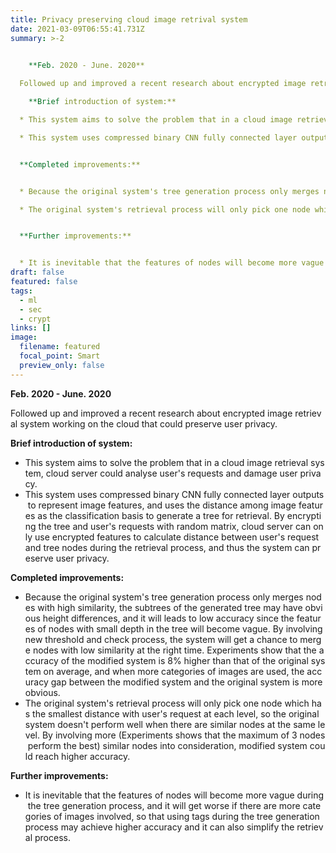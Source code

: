 ```yaml
---
title: Privacy preserving cloud image retrival system
date: 2021-03-09T06:55:41.731Z
summary: >-2
  

    **Feb. 2020 - June. 2020**

  Followed up and improved a recent research about encrypted image retrieval system working on the cloud that could preserve user privacy.

    **Brief introduction of system:**

  * This system aims to solve the problem that in a cloud image retrieval system, cloud server could analyse user's requests and damage user privacy.

  * This system uses compressed binary CNN fully connected layer outputs to represent image features, and uses the distance among image features as the classification basis to generate a tree for retrieval. By encrypting the tree and user's requests with random matrix, cloud server can only use encrypted features to calculate distance between user's request and tree nodes during the retrieval process, and thus the system can preserve user privacy.


  **Completed improvements:**


  * Because the original system's tree generation process only merges nodes with high similarity, the subtrees of the generated tree may have obvious height differences, and it will leads to low accuracy since the features of nodes with small depth in the tree will become vague. By involving new threshold and check process, the system will get a chance to merge nodes with low similarity at the right time. Experiments show that the accuracy of the modified system is 8\% higher than that of the original system on average, and when more categories of images are used, the accuracy gap between the modified system and the original system is more obvious.

  * The original system's retrieval process will only pick one node which has the smallest distance with user's request at each level, so the original system doesn't perform well when there are similar nodes at the same level. By involving more (Experiments shows that the maximum of 3 nodes perform the best) similar nodes into consideration, modified system could reach higher accuracy.


  **Further improvements:**


  * It is inevitable that the features of nodes will become more vague during the tree generation process, and it will get worse if there are more categories of images involved, so that using tags during the tree generation process may achieve higher accuracy and it can also simplify the retrieval process.
draft: false
featured: false
tags:
  - ml
  - sec
  - crypt
links: []
image:
  filename: featured
  focal_point: Smart
  preview_only: false
---
```

  **Feb. 2020 - June. 2020**

Followed up and improved a recent research about encrypted image retrieval system working on the cloud that could preserve user privacy.

  **Brief introduction of system:**

* This system aims to solve the problem that in a cloud image retrieval system, cloud server could analyse user's requests and damage user privacy.
* This system uses compressed binary CNN fully connected layer outputs to represent image features, and uses the distance among image features as the classification basis to generate a tree for retrieval. By encrypting the tree and user's requests with random matrix, cloud server can only use encrypted features to calculate distance between user's request and tree nodes during the retrieval process, and thus the system can preserve user privacy.

**Completed improvements:**

* Because the original system's tree generation process only merges nodes with high similarity, the subtrees of the generated tree may have obvious height differences, and it will leads to low accuracy since the features of nodes with small depth in the tree will become vague. By involving new threshold and check process, the system will get a chance to merge nodes with low similarity at the right time. Experiments show that the accuracy of the modified system is 8\% higher than that of the original system on average, and when more categories of images are used, the accuracy gap between the modified system and the original system is more obvious.
* The original system's retrieval process will only pick one node which has the smallest distance with user's request at each level, so the original system doesn't perform well when there are similar nodes at the same level. By involving more (Experiments shows that the maximum of 3 nodes perform the best) similar nodes into consideration, modified system could reach higher accuracy.

**Further improvements:**

* It is inevitable that the features of nodes will become more vague during the tree generation process, and it will get worse if there are more categories of images involved, so that using tags during the tree generation process may achieve higher accuracy and it can also simplify the retrieval process.
